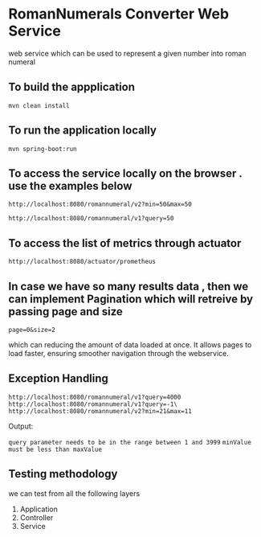 # RomanNumerals Converter Web Service 
web service which can be used to represent a given number into roman numeral


## To build the appplication
`mvn clean install`

## To run the application locally
`mvn spring-boot:run`

## To access the service locally on the browser . use the examples below

`http://localhost:8080/romannumeral/v2?min=50&max=50`

`http://localhost:8080/romannumeral/v1?query=50`

## To access the list of metrics through actuator
`http://localhost:8080/actuator/prometheus`

## In case we have so many results data , then we can implement Pagination which will retreive by passing page and size 
`page=0&size=2`

which can reducing the amount of data loaded at once. It allows pages to load faster, ensuring smoother navigation through the webservice.

## Exception Handling

`
http://localhost:8080/romannumeral/v1?query=4000
http://localhost:8080/romannumeral/v1?query=-1\
http://localhost:8080/romannumeral/v2?min=21&max=11
`

Output:

`query parameter needs to be in the range between 1 and 3999`
`minValue must be less than maxValue`

## Testing methodology

we can test from all the following layers
1. Application   
2. Controller 
3. Service


